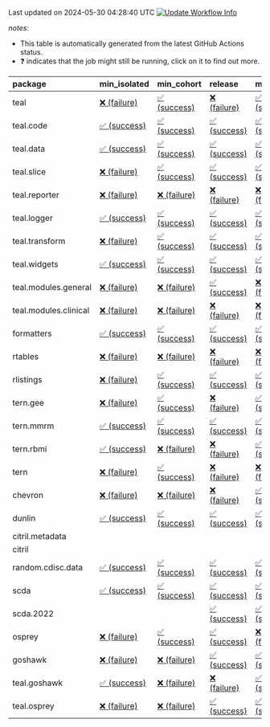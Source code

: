 Last updated on 2024-05-30 04:28:40 UTC [![Update Workflow
Info](https://github.com/averissimo/verdepcheck-status/actions/workflows/update.yaml/badge.svg)](https://github.com/averissimo/verdepcheck-status/actions/workflows/update.yaml)

*notes:*

-   This table is automatically generated from the latest GitHub Actions
    status.
-   ❓ indicates that the job might still be running, click on it to
    find out more.

<table>
<colgroup>
<col style="width: 4%" />
<col style="width: 23%" />
<col style="width: 23%" />
<col style="width: 23%" />
<col style="width: 23%" />
</colgroup>
<thead>
<tr class="header">
<th style="text-align: left;">package</th>
<th style="text-align: left;">min_isolated</th>
<th style="text-align: left;">min_cohort</th>
<th style="text-align: left;">release</th>
<th style="text-align: left;">max</th>
</tr>
</thead>
<tbody>
<tr class="odd">
<td style="text-align: left;">teal</td>
<td
style="text-align: left;"><a href="https://github.com/insightsengineering/teal/actions/runs/9240413261/job/25420660781">❌
(failure)</a></td>
<td
style="text-align: left;"><a href="https://github.com/insightsengineering/teal/actions/runs/9240413261/job/25420660626">✅
(success)</a></td>
<td
style="text-align: left;"><a href="https://github.com/insightsengineering/teal/actions/runs/9240413261/job/25420660853">❌
(failure)</a></td>
<td
style="text-align: left;"><a href="https://github.com/insightsengineering/teal/actions/runs/9240413261/job/25420660700">✅
(success)</a></td>
</tr>
<tr class="even">
<td style="text-align: left;">teal.code</td>
<td
style="text-align: left;"><a href="https://github.com/insightsengineering/teal.code/actions/runs/9240414806/job/25420664206">✅
(success)</a></td>
<td
style="text-align: left;"><a href="https://github.com/insightsengineering/teal.code/actions/runs/9240414806/job/25420664419">✅
(success)</a></td>
<td
style="text-align: left;"><a href="https://github.com/insightsengineering/teal.code/actions/runs/9240414806/job/25420664127">✅
(success)</a></td>
<td
style="text-align: left;"><a href="https://github.com/insightsengineering/teal.code/actions/runs/9240414806/job/25420664306">✅
(success)</a></td>
</tr>
<tr class="odd">
<td style="text-align: left;">teal.data</td>
<td
style="text-align: left;"><a href="https://github.com/insightsengineering/teal.data/actions/runs/9240415549/job/25420665606">✅
(success)</a></td>
<td
style="text-align: left;"><a href="https://github.com/insightsengineering/teal.data/actions/runs/9240415549/job/25420665410">✅
(success)</a></td>
<td
style="text-align: left;"><a href="https://github.com/insightsengineering/teal.data/actions/runs/9240415549/job/25420665508">✅
(success)</a></td>
<td
style="text-align: left;"><a href="https://github.com/insightsengineering/teal.data/actions/runs/9240415549/job/25420665317">✅
(success)</a></td>
</tr>
<tr class="even">
<td style="text-align: left;">teal.slice</td>
<td
style="text-align: left;"><a href="https://github.com/insightsengineering/teal.slice/actions/runs/9240421445/job/25420678149">❌
(failure)</a></td>
<td
style="text-align: left;"><a href="https://github.com/insightsengineering/teal.slice/actions/runs/9240421445/job/25420678002">✅
(success)</a></td>
<td
style="text-align: left;"><a href="https://github.com/insightsengineering/teal.slice/actions/runs/9240421445/job/25420678107">✅
(success)</a></td>
<td
style="text-align: left;"><a href="https://github.com/insightsengineering/teal.slice/actions/runs/9240421445/job/25420678049">✅
(success)</a></td>
</tr>
<tr class="odd">
<td style="text-align: left;">teal.reporter</td>
<td
style="text-align: left;"><a href="https://github.com/insightsengineering/teal.reporter/actions/runs/9240417933/job/25420670827">❌
(failure)</a></td>
<td
style="text-align: left;"><a href="https://github.com/insightsengineering/teal.reporter/actions/runs/9240417933/job/25420670577">❌
(failure)</a></td>
<td
style="text-align: left;"><a href="https://github.com/insightsengineering/teal.reporter/actions/runs/9240417933/job/25420670656">❌
(failure)</a></td>
<td
style="text-align: left;"><a href="https://github.com/insightsengineering/teal.reporter/actions/runs/9240417933/job/25420670755">❌
(failure)</a></td>
</tr>
<tr class="even">
<td style="text-align: left;">teal.logger</td>
<td
style="text-align: left;"><a href="https://github.com/insightsengineering/teal.logger/actions/runs/9240414698/job/25420664142">✅
(success)</a></td>
<td
style="text-align: left;"><a href="https://github.com/insightsengineering/teal.logger/actions/runs/9240414698/job/25420663978">✅
(success)</a></td>
<td
style="text-align: left;"><a href="https://github.com/insightsengineering/teal.logger/actions/runs/9240414698/job/25420664214">✅
(success)</a></td>
<td
style="text-align: left;"><a href="https://github.com/insightsengineering/teal.logger/actions/runs/9240414698/job/25420664054">✅
(success)</a></td>
</tr>
<tr class="odd">
<td style="text-align: left;">teal.transform</td>
<td
style="text-align: left;"><a href="https://github.com/insightsengineering/teal.transform/actions/runs/9240419000/job/25420672630">❌
(failure)</a></td>
<td
style="text-align: left;"><a href="https://github.com/insightsengineering/teal.transform/actions/runs/9240419000/job/25420672518">✅
(success)</a></td>
<td
style="text-align: left;"><a href="https://github.com/insightsengineering/teal.transform/actions/runs/9240419000/job/25420672678">✅
(success)</a></td>
<td
style="text-align: left;"><a href="https://github.com/insightsengineering/teal.transform/actions/runs/9240419000/job/25420672584">✅
(success)</a></td>
</tr>
<tr class="even">
<td style="text-align: left;">teal.widgets</td>
<td
style="text-align: left;"><a href="https://github.com/insightsengineering/teal.widgets/actions/runs/9240428682/job/25420694197">✅
(success)</a></td>
<td
style="text-align: left;"><a href="https://github.com/insightsengineering/teal.widgets/actions/runs/9240428682/job/25420694130">✅
(success)</a></td>
<td
style="text-align: left;"><a href="https://github.com/insightsengineering/teal.widgets/actions/runs/9240428682/job/25420694253">✅
(success)</a></td>
<td
style="text-align: left;"><a href="https://github.com/insightsengineering/teal.widgets/actions/runs/9240428682/job/25420694062">✅
(success)</a></td>
</tr>
<tr class="odd">
<td style="text-align: left;">teal.modules.general</td>
<td
style="text-align: left;"><a href="https://github.com/insightsengineering/teal.modules.general/actions/runs/9240413559/job/25420661326">❌
(failure)</a></td>
<td
style="text-align: left;"><a href="https://github.com/insightsengineering/teal.modules.general/actions/runs/9240413559/job/25420661169">❌
(failure)</a></td>
<td
style="text-align: left;"><a href="https://github.com/insightsengineering/teal.modules.general/actions/runs/9240413559/job/25420661412">✅
(success)</a></td>
<td
style="text-align: left;"><a href="https://github.com/insightsengineering/teal.modules.general/actions/runs/9240413559/job/25420661226">❌
(failure)</a></td>
</tr>
<tr class="even">
<td style="text-align: left;">teal.modules.clinical</td>
<td
style="text-align: left;"><a href="https://github.com/insightsengineering/teal.modules.clinical/actions/runs/9240424423/job/25420685217">❌
(failure)</a></td>
<td
style="text-align: left;"><a href="https://github.com/insightsengineering/teal.modules.clinical/actions/runs/9240424423/job/25420685023">❌
(failure)</a></td>
<td
style="text-align: left;"><a href="https://github.com/insightsengineering/teal.modules.clinical/actions/runs/9240424423/job/25420685308">❌
(failure)</a></td>
<td
style="text-align: left;"><a href="https://github.com/insightsengineering/teal.modules.clinical/actions/runs/9240424423/job/25420685115">❌
(failure)</a></td>
</tr>
<tr class="odd">
<td style="text-align: left;">formatters</td>
<td
style="text-align: left;"><a href="https://github.com/insightsengineering/formatters/actions/runs/9240422063/job/25420679917">✅
(success)</a></td>
<td
style="text-align: left;"><a href="https://github.com/insightsengineering/formatters/actions/runs/9240422063/job/25420679788">✅
(success)</a></td>
<td
style="text-align: left;"><a href="https://github.com/insightsengineering/formatters/actions/runs/9240422063/job/25420679995">✅
(success)</a></td>
<td
style="text-align: left;"><a href="https://github.com/insightsengineering/formatters/actions/runs/9240422063/job/25420679842">✅
(success)</a></td>
</tr>
<tr class="even">
<td style="text-align: left;">rtables</td>
<td
style="text-align: left;"><a href="https://github.com/insightsengineering/rtables/actions/runs/9240413257/job/25420660889">❌
(failure)</a></td>
<td
style="text-align: left;"><a href="https://github.com/insightsengineering/rtables/actions/runs/9240413257/job/25420660803">❌
(failure)</a></td>
<td
style="text-align: left;"><a href="https://github.com/insightsengineering/rtables/actions/runs/9240413257/job/25420660964">❌
(failure)</a></td>
<td
style="text-align: left;"><a href="https://github.com/insightsengineering/rtables/actions/runs/9240413257/job/25420660675">❌
(failure)</a></td>
</tr>
<tr class="odd">
<td style="text-align: left;">rlistings</td>
<td
style="text-align: left;"><a href="https://github.com/insightsengineering/rlistings/actions/runs/9240417209/job/25420669524">❌
(failure)</a></td>
<td
style="text-align: left;"><a href="https://github.com/insightsengineering/rlistings/actions/runs/9240417209/job/25420669668">✅
(success)</a></td>
<td
style="text-align: left;"><a href="https://github.com/insightsengineering/rlistings/actions/runs/9240417209/job/25420669738">✅
(success)</a></td>
<td
style="text-align: left;"><a href="https://github.com/insightsengineering/rlistings/actions/runs/9240417209/job/25420669606">✅
(success)</a></td>
</tr>
<tr class="even">
<td style="text-align: left;">tern.gee</td>
<td
style="text-align: left;"><a href="https://github.com/insightsengineering/tern.gee/actions/runs/9240423359/job/25420682373">❌
(failure)</a></td>
<td
style="text-align: left;"><a href="https://github.com/insightsengineering/tern.gee/actions/runs/9240423359/job/25420682283">✅
(success)</a></td>
<td
style="text-align: left;"><a href="https://github.com/insightsengineering/tern.gee/actions/runs/9240423359/job/25420682445">❌
(failure)</a></td>
<td
style="text-align: left;"><a href="https://github.com/insightsengineering/tern.gee/actions/runs/9240423359/job/25420682412">✅
(success)</a></td>
</tr>
<tr class="odd">
<td style="text-align: left;">tern.mmrm</td>
<td
style="text-align: left;"><a href="https://github.com/insightsengineering/tern.mmrm/actions/runs/9240428885/job/25420694655">✅
(success)</a></td>
<td
style="text-align: left;"><a href="https://github.com/insightsengineering/tern.mmrm/actions/runs/9240428885/job/25420694566">✅
(success)</a></td>
<td
style="text-align: left;"><a href="https://github.com/insightsengineering/tern.mmrm/actions/runs/9240428885/job/25420694743">✅
(success)</a></td>
<td
style="text-align: left;"><a href="https://github.com/insightsengineering/tern.mmrm/actions/runs/9240428885/job/25420694455">✅
(success)</a></td>
</tr>
<tr class="even">
<td style="text-align: left;">tern.rbmi</td>
<td
style="text-align: left;"><a href="https://github.com/insightsengineering/tern.rbmi/actions/runs/9240422105/job/25420680108">✅
(success)</a></td>
<td
style="text-align: left;"><a href="https://github.com/insightsengineering/tern.rbmi/actions/runs/9240422105/job/25420679944">❌
(failure)</a></td>
<td
style="text-align: left;"><a href="https://github.com/insightsengineering/tern.rbmi/actions/runs/9240422105/job/25420680178">❌
(failure)</a></td>
<td
style="text-align: left;"><a href="https://github.com/insightsengineering/tern.rbmi/actions/runs/9240422105/job/25420680033">✅
(success)</a></td>
</tr>
<tr class="odd">
<td style="text-align: left;">tern</td>
<td
style="text-align: left;"><a href="https://github.com/insightsengineering/tern/actions/runs/9240417735/job/25420670529">❌
(failure)</a></td>
<td
style="text-align: left;"><a href="https://github.com/insightsengineering/tern/actions/runs/9240417735/job/25420670324">✅
(success)</a></td>
<td
style="text-align: left;"><a href="https://github.com/insightsengineering/tern/actions/runs/9240417735/job/25420670602">❌
(failure)</a></td>
<td
style="text-align: left;"><a href="https://github.com/insightsengineering/tern/actions/runs/9240417735/job/25420670406">❌
(failure)</a></td>
</tr>
<tr class="even">
<td style="text-align: left;">chevron</td>
<td
style="text-align: left;"><a href="https://github.com/insightsengineering/chevron/actions/runs/9240429506/job/25420695422">❌
(failure)</a></td>
<td
style="text-align: left;"><a href="https://github.com/insightsengineering/chevron/actions/runs/9240429506/job/25420695490">❌
(failure)</a></td>
<td
style="text-align: left;"><a href="https://github.com/insightsengineering/chevron/actions/runs/9240429506/job/25420695628">❌
(failure)</a></td>
<td
style="text-align: left;"><a href="https://github.com/insightsengineering/chevron/actions/runs/9240429506/job/25420695564">✅
(success)</a></td>
</tr>
<tr class="odd">
<td style="text-align: left;">dunlin</td>
<td
style="text-align: left;"><a href="https://github.com/insightsengineering/dunlin/actions/runs/9240416165/job/25420666533">✅
(success)</a></td>
<td
style="text-align: left;"><a href="https://github.com/insightsengineering/dunlin/actions/runs/9240416165/job/25420666400">✅
(success)</a></td>
<td
style="text-align: left;"><a href="https://github.com/insightsengineering/dunlin/actions/runs/9240416165/job/25420666607">✅
(success)</a></td>
<td
style="text-align: left;"><a href="https://github.com/insightsengineering/dunlin/actions/runs/9240416165/job/25420666471">✅
(success)</a></td>
</tr>
<tr class="even">
<td style="text-align: left;">citril.metadata</td>
<td style="text-align: left;"></td>
<td style="text-align: left;"></td>
<td style="text-align: left;"></td>
<td style="text-align: left;"></td>
</tr>
<tr class="odd">
<td style="text-align: left;">citril</td>
<td style="text-align: left;"></td>
<td style="text-align: left;"></td>
<td style="text-align: left;"></td>
<td style="text-align: left;"></td>
</tr>
<tr class="even">
<td style="text-align: left;">random.cdisc.data</td>
<td
style="text-align: left;"><a href="https://github.com/insightsengineering/random.cdisc.data/actions/runs/9240420971/job/25420676978">✅
(success)</a></td>
<td
style="text-align: left;"><a href="https://github.com/insightsengineering/random.cdisc.data/actions/runs/9240420971/job/25420676817">✅
(success)</a></td>
<td
style="text-align: left;"><a href="https://github.com/insightsengineering/random.cdisc.data/actions/runs/9240420971/job/25420677057">✅
(success)</a></td>
<td
style="text-align: left;"><a href="https://github.com/insightsengineering/random.cdisc.data/actions/runs/9240420971/job/25420676898">✅
(success)</a></td>
</tr>
<tr class="odd">
<td style="text-align: left;">scda</td>
<td
style="text-align: left;"><a href="https://github.com/insightsengineering/scda/actions/runs/9240417164/job/25420669608">✅
(success)</a></td>
<td
style="text-align: left;"><a href="https://github.com/insightsengineering/scda/actions/runs/9240417164/job/25420669468">✅
(success)</a></td>
<td
style="text-align: left;"><a href="https://github.com/insightsengineering/scda/actions/runs/9240417164/job/25420669392">✅
(success)</a></td>
<td
style="text-align: left;"><a href="https://github.com/insightsengineering/scda/actions/runs/9240417164/job/25420669532">✅
(success)</a></td>
</tr>
<tr class="even">
<td style="text-align: left;">scda.2022</td>
<td style="text-align: left;"></td>
<td style="text-align: left;"></td>
<td
style="text-align: left;"><a href="https://github.com/insightsengineering/scda.2022/actions/runs/9240422657/job/25420680896">✅
(success)</a></td>
<td
style="text-align: left;"><a href="https://github.com/insightsengineering/scda.2022/actions/runs/9240422657/job/25420680959">✅
(success)</a></td>
</tr>
<tr class="odd">
<td style="text-align: left;">osprey</td>
<td
style="text-align: left;"><a href="https://github.com/insightsengineering/osprey/actions/runs/9240426941/job/25420690105">❌
(failure)</a></td>
<td
style="text-align: left;"><a href="https://github.com/insightsengineering/osprey/actions/runs/9240426941/job/25420690017">✅
(success)</a></td>
<td
style="text-align: left;"><a href="https://github.com/insightsengineering/osprey/actions/runs/9240426941/job/25420690186">✅
(success)</a></td>
<td
style="text-align: left;"><a href="https://github.com/insightsengineering/osprey/actions/runs/9240426941/job/25420689938">❌
(failure)</a></td>
</tr>
<tr class="even">
<td style="text-align: left;">goshawk</td>
<td
style="text-align: left;"><a href="https://github.com/insightsengineering/goshawk/actions/runs/9240422087/job/25420679927">❌
(failure)</a></td>
<td
style="text-align: left;"><a href="https://github.com/insightsengineering/goshawk/actions/runs/9240422087/job/25420680004">❌
(failure)</a></td>
<td
style="text-align: left;"><a href="https://github.com/insightsengineering/goshawk/actions/runs/9240422087/job/25420680071">✅
(success)</a></td>
<td
style="text-align: left;"><a href="https://github.com/insightsengineering/goshawk/actions/runs/9240422087/job/25420679864">✅
(success)</a></td>
</tr>
<tr class="odd">
<td style="text-align: left;">teal.goshawk</td>
<td
style="text-align: left;"><a href="https://github.com/insightsengineering/teal.goshawk/actions/runs/9240421447/job/25420678193">✅
(success)</a></td>
<td
style="text-align: left;"><a href="https://github.com/insightsengineering/teal.goshawk/actions/runs/9240421447/job/25420678140">❌
(failure)</a></td>
<td
style="text-align: left;"><a href="https://github.com/insightsengineering/teal.goshawk/actions/runs/9240421447/job/25420678260">❌
(failure)</a></td>
<td
style="text-align: left;"><a href="https://github.com/insightsengineering/teal.goshawk/actions/runs/9240421447/job/25420678079">✅
(success)</a></td>
</tr>
<tr class="even">
<td style="text-align: left;">teal.osprey</td>
<td
style="text-align: left;"><a href="https://github.com/insightsengineering/teal.osprey/actions/runs/9240425740/job/25420687458">❌
(failure)</a></td>
<td
style="text-align: left;"><a href="https://github.com/insightsengineering/teal.osprey/actions/runs/9240425740/job/25420687383">❌
(failure)</a></td>
<td
style="text-align: left;"><a href="https://github.com/insightsengineering/teal.osprey/actions/runs/9240425740/job/25420687489">✅
(success)</a></td>
<td
style="text-align: left;"><a href="https://github.com/insightsengineering/teal.osprey/actions/runs/9240425740/job/25420687416">✅
(success)</a></td>
</tr>
</tbody>
</table>
